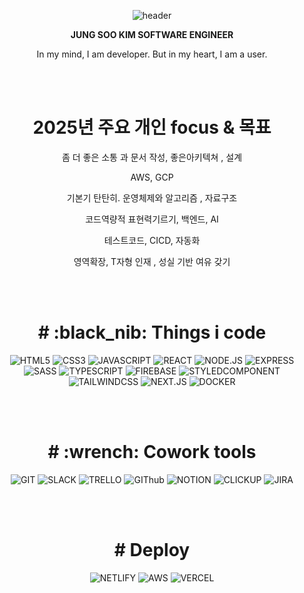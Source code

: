 
<div align="center">

 
 ![header](https://capsule-render.vercel.app/api?type=waving&color=auto&height=200&section=header&text=INTEGER&fontSize=90)
 
<b> JUNG SOO KIM  SOFTWARE ENGINEER </b>
<p > In my mind, I am developer. But in my heart, I am a user.</p>


<br>
<br>



<h1> 2025년 주요 개인 focus & 목표  </h1>

<p> 좀 더 좋은 소통 과 문서 작성, 좋은아키텍쳐 , 설계</p>
<p> AWS, GCP </p>
<p> 기본기 탄탄히. 운영체제와 알고리즘 , 자료구조  </p>
<p> 코드역량적 표현력기르기, 백엔드, AI </p>
<p> 테스트코드, CICD,  자동화  </p>
<p> 영역확장, T자형 인재 , 성실 기반 여유 갖기  </p>


<br>
<br>

 

 
<h1># :black_nib: Things i code </h1>


![HTML5](https://img.shields.io/badge/-html5-blue?style=plastic=?style=for-the-badge&logo=html5)
![CSS3](https://img.shields.io/badge/-css3-blue?style=plastic=?style=for-the-badge&logo=css3)
![JAVASCRIPT](https://img.shields.io/badge/-javascript-blue?style=plastic=?style=for-the-badge&logo=javascript)
![REACT](https://img.shields.io/badge/-react-blue?style=plastic=?style=for-the-badge&logo=react)
![NODE.JS](https://img.shields.io/badge/-node.js-green?style=plastic=?style=for-the-badge&logo=Node.js)
![EXPRESS](https://img.shields.io/badge/-express-green?style=plastic=?style=for-the-badge&logo=express)
![SASS](https://img.shields.io/badge/-sass-green?style=plastic=?style=for-the-badge&logo=sass)
![TYPESCRIPT](https://img.shields.io/badge/-typescript-green?style=plastic=?style=for-the-badge&logo=typescript)
![FIREBASE](https://img.shields.io/badge/-firebase-black?style=plastic=?style=for-the-badge&logo=firebase)
![STYLEDCOMPONENT](https://img.shields.io/badge/-styledcomponents-black?style=plastic=?style=for-the-badge&logo=styled-components)
  ![TAILWINDCSS](https://img.shields.io/badge/-tailwindcss-black?style=plastic=?style=for-the-badge&logo=tailwindcss)
 ![NEXT.JS](https://img.shields.io/badge/-nextjs-black?style=plastic=?style=for-the-badge&logo=next.js)
  ![DOCKER](https://img.shields.io/badge/-docker-black?style=plastic=?style=for-the-badge&logo=docker)

<br>
<br>


<h1># :wrench: Cowork tools </h1>


![GIT](https://img.shields.io/badge/-git-black?style=plastic=?style=for-the-badge&logo=git)
![SLACK](https://img.shields.io/badge/-slack-black?style=plastic=?style=for-the-badge&logo=slack)
![TRELLO](https://img.shields.io/badge/-trello-black?style=plastic=?style=for-the-badge&logo=trello)
![GIThub](https://img.shields.io/badge/-github-black?style=plastic=?style=for-the-badge&logo=github)
![NOTION](https://img.shields.io/badge/-notion-black?style=plastic=?style=for-the-badge&logo=notion)
![CLICKUP](https://img.shields.io/badge/-clickUp-black?style=plastic=?style=for-the-badge&logo=clickup)
![JIRA](https://img.shields.io/badge/-jira-black?style=plastic=?style=for-the-badge&logo=jira)

<br>
<br>


<h1># Deploy </h1>

![NETLIFY](https://img.shields.io/badge/-netlify-black?style=plastic=?style=for-the-badge&logo=netlify)
![AWS](https://img.shields.io/badge/-aws-black?style=plastic=?style=for-the-badge&logo=amazon-aws)
![VERCEL](https://img.shields.io/badge/-vercel-black?style=plastic=?style=for-the-badge&logo=vercel)


<br>
<br>

 

</div>

